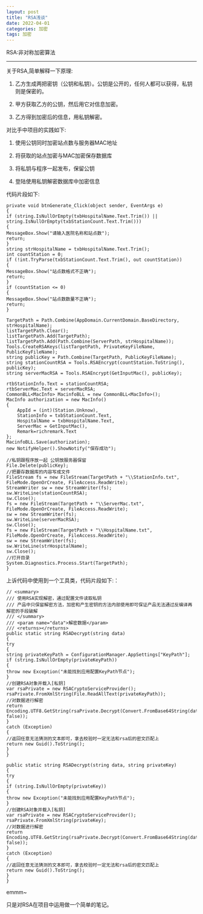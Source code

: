 ```yaml
---
layout: post
title: "RSA浅谈"
date: 2022-04-01
categories: 加密
tags: 加密
---   
```



RSA:非对称加密算法

---
关于RSA,简单解释一下原理:  

1. 乙方生成两把密钥（公钥和私钥）。公钥是公开的，任何人都可以获得，私钥则是保密的。

2. 甲方获取乙方的公钥，然后用它对信息加密。

3. 乙方得到加密后的信息，用私钥解密。

对比手中项目的实践如下:

1. 使用公钥同时加密站点数与服务器MAC地址

2. 将获取的站点加密与MAC加密保存数据库

3. 将私钥与程序一起发布，保留公钥

4. 登陆使用私钥解密数据库中加密信息


代码片段如下:  

    private void btnGenerate_Click(object sender, EventArgs e)
    {
    if (string.IsNullOrEmpty(txbHospitalName.Text.Trim()) || string.IsNullOrEmpty(txbStationCount.Text.Trim()))
    {
    MessageBox.Show("请输入医院名称和站点数");
    return;
    }
    string strHospitalName = txbHospitalName.Text.Trim();
    int countStation = 0;
    if (!int.TryParse(txbStationCount.Text.Trim(), out countStation))
    {
    MessageBox.Show("站点数格式不正确");
    return;
    }
    if (countStation <= 0)
    {
    MessageBox.Show("站点数数量不正确");
    return;
    }

    TargetPath = Path.Combine(AppDomain.CurrentDomain.BaseDirectory, strHospitalName);
    listTargetPath.Clear();
    listTargetPath.Add(TargetPath);
    listTargetPath.Add(Path.Combine(ServerPath, strHospitalName));
    Tools.CreateRSAKeys(listTargetPath, PrivateKeyFileName, PublicKeyFileName);
    string publicKey = Path.Combine(TargetPath, PublicKeyFileName);
    string stationCountRSA = Tools.RSAEncrypt(countStation.ToString(), publicKey);
    string serverMacRSA = Tools.RSAEncrypt(GetInputMac(), publicKey);

    rtbStationInfo.Text = stationCountRSA;
    rtbServerMac.Text = serverMacRSA;
    CommonBLL<MacInfo> MacinfoBLL = new CommonBLL<MacInfo>();
    MacInfo authorization = new MacInfo()
    {
        AppId = (int)(Station.Unknow),
        StationInfo = txbStationCount.Text,
        HospitalName = txbHospitalName.Text,
        ServerMac = GetInputMac(),
        Remark=richremark.Text
    };
    MacinfoBLL.Save(authorization);
    new NotifyHelper().ShowNotify("保存成功");

    //私钥跟程序放一起 公钥放服务器保留
    File.Delete(publicKey);
    //把要存数据库的内容写成文件
    FileStream fs = new FileStream(TargetPath + "\\StationInfo.txt", FileMode.OpenOrCreate, FileAccess.ReadWrite);
    StreamWriter sw = new StreamWriter(fs);
    sw.WriteLine(stationCountRSA);
    sw.Close();
    fs = new FileStream(TargetPath + "\\ServerMac.txt", FileMode.OpenOrCreate, FileAccess.ReadWrite);
    sw = new StreamWriter(fs);
    sw.WriteLine(serverMacRSA);
    sw.Close();
    fs = new FileStream(TargetPath + "\\HospitalName.txt", FileMode.OpenOrCreate, FileAccess.ReadWrite);
    sw = new StreamWriter(fs);
    sw.WriteLine(strHospitalName);
    sw.Close();
    //打开目录
    System.Diagnostics.Process.Start(TargetPath);
    }

上诉代码中使用到一个工具类，代码片段如下:：

    // <summary>
    /// 使用RSA实现解密，通过配置文件读取私钥
    /// 产品中只保留解密方法，加密和产生密钥的方法内部使用即可保证产品无法通过反编译再解密的手段破解
    /// </summary>
    /// <param name="data">解密数据</param>
    /// <returns></returns>
    public static string RSADecrypt(string data)
    {
    try
    {
    string privateKeyPath = ConfigurationManager.AppSettings["KeyPath"];
    if (string.IsNullOrEmpty(privateKeyPath))
    {
    throw new Exception("未能找到应用配置KeyPath节点");
    }
    //创建RSA对象并载入[私钥]
    var rsaPrivate = new RSACryptoServiceProvider();
    rsaPrivate.FromXmlString(File.ReadAllText(privateKeyPath));
    //对数据进行解密
    return Encoding.UTF8.GetString(rsaPrivate.Decrypt(Convert.FromBase64String(data), false));
    }
    catch (Exception)
    {
    //返回任意无法猜测的文本即可，拿去校验时一定无法和rsa后的密文匹配上
    return new Guid().ToString();
    }
    }
    
    public static string RSADecrypt(string data, string privateKey)
    {
    try
    {
    if (string.IsNullOrEmpty(privateKey))
    {
    throw new Exception("未能找到应用配置KeyPath节点");
    }
    //创建RSA对象并载入[私钥]
    var rsaPrivate = new RSACryptoServiceProvider();
    rsaPrivate.FromXmlString(privateKey);
    //对数据进行解密
    return Encoding.UTF8.GetString(rsaPrivate.Decrypt(Convert.FromBase64String(data), false));
    }
    catch (Exception)
    {
    //返回任意无法猜测的文本即可，拿去校验时一定无法和rsa后的密文匹配上
    return new Guid().ToString();
    }
    }

emmm~  

只是对RSA在项目中运用做一个简单的笔记。